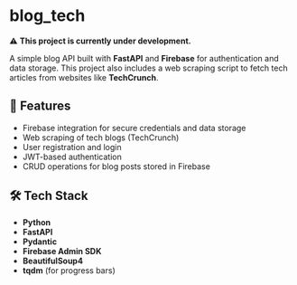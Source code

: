 ﻿# blog_tech

⚠️ **This project is currently under development.**

A simple blog API built with **FastAPI** and **Firebase** for authentication and data storage.
This project also includes a web scraping script to fetch tech articles from websites like **TechCrunch**.

## 🚀 Features

- Firebase integration for secure credentials and data storage
- Web scraping of tech blogs (TechCrunch)
- User registration and login
- JWT-based authentication
- CRUD operations for blog posts stored in Firebase

## 🛠 Tech Stack

- **Python**
- **FastAPI**
- **Pydantic**
- **Firebase Admin SDK**
- **BeautifulSoup4**
- **tqdm** (for progress bars)
